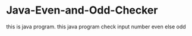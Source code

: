# Java-Even-and-Odd-Checker
this is java program. this java program check input number even else odd
